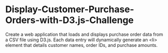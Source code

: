 # Display-Customer-Purchase-Orders-with-D3.js-Challenge
Create a web application that loads and displays purchase order data from a CSV file using D3.js. Each data entry will dynamically generate an &lt;li> element that details customer names, order IDs, and purchase amounts.
